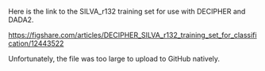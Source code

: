 Here is the link to the SILVA_r132 training set for use with DECIPHER and DADA2. 

https://figshare.com/articles/DECIPHER_SILVA_r132_training_set_for_classification/12443522

Unfortunately, the file was too large to upload to GitHub natively.
